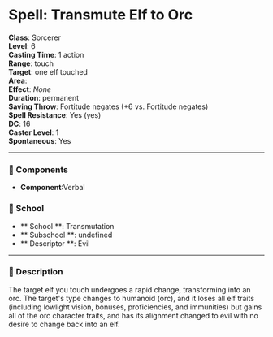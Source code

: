
# Spell: Transmute Elf to Orc
**Class**: Sorcerer  
**Level**: 6  
**Casting Time**: 1 action  
**Range**: touch  
**Target**: one elf touched  
**Area**:   
**Effect**: _None_  
**Duration**: permanent  
**Saving Throw**: Fortitude negates (+6 vs. Fortitude negates)  
**Spell Resistance**: Yes (yes)  
**DC**: 16  
**Caster Level**: 1  
**Spontaneous**: Yes

---

### 🔮 Components
- **Component**:Verbal

### 🏫 School
- ** School **: Transmutation
- ** Subschool **: undefined
- ** Descriptor **: Evil
---

### 📜 Description
The target elf you touch undergoes a rapid change, transforming into an orc. The target's type changes to humanoid (orc), and it loses all elf traits (including lowlight vision, bonuses, proficiencies, and immunities) but gains all of the orc character traits, and has its alignment changed to evil with no desire to change back into an elf.
